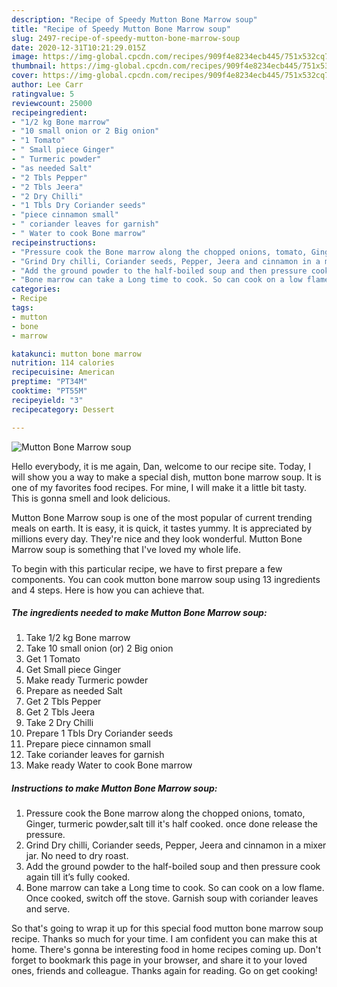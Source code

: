 ```yaml
---
description: "Recipe of Speedy Mutton Bone Marrow soup"
title: "Recipe of Speedy Mutton Bone Marrow soup"
slug: 2497-recipe-of-speedy-mutton-bone-marrow-soup
date: 2020-12-31T10:21:29.015Z
image: https://img-global.cpcdn.com/recipes/909f4e8234ecb445/751x532cq70/mutton-bone-marrow-soup-recipe-main-photo.jpg
thumbnail: https://img-global.cpcdn.com/recipes/909f4e8234ecb445/751x532cq70/mutton-bone-marrow-soup-recipe-main-photo.jpg
cover: https://img-global.cpcdn.com/recipes/909f4e8234ecb445/751x532cq70/mutton-bone-marrow-soup-recipe-main-photo.jpg
author: Lee Carr
ratingvalue: 5
reviewcount: 25000
recipeingredient:
- "1/2 kg Bone marrow"
- "10 small onion or 2 Big onion"
- "1 Tomato"
- " Small piece Ginger"
- " Turmeric powder"
- "as needed Salt"
- "2 Tbls Pepper"
- "2 Tbls Jeera"
- "2 Dry Chilli"
- "1 Tbls Dry Coriander seeds"
- "piece cinnamon small"
- " coriander leaves for garnish"
- " Water to cook Bone marrow"
recipeinstructions:
- "Pressure cook the Bone marrow along the chopped onions, tomato, Ginger, turmeric powder,salt till it&#39;s half cooked. once done release the pressure."
- "Grind Dry chilli, Coriander seeds, Pepper, Jeera and cinnamon in a mixer jar. No need to dry roast."
- "Add the ground powder to the half-boiled soup and then pressure cook again till it’s fully cooked."
- "Bone marrow can take a Long time to cook. So can cook on a low flame. Once cooked, switch off the stove. Garnish soup with coriander leaves and serve."
categories:
- Recipe
tags:
- mutton
- bone
- marrow

katakunci: mutton bone marrow 
nutrition: 114 calories
recipecuisine: American
preptime: "PT34M"
cooktime: "PT55M"
recipeyield: "3"
recipecategory: Dessert

---
```



![Mutton Bone Marrow soup](https://img-global.cpcdn.com/recipes/909f4e8234ecb445/751x532cq70/mutton-bone-marrow-soup-recipe-main-photo.jpg)

Hello everybody, it is me again, Dan, welcome to our recipe site. Today, I will show you a way to make a special dish, mutton bone marrow soup. It is one of my favorites food recipes. For mine, I will make it a little bit tasty. This is gonna smell and look delicious.

Mutton Bone Marrow soup is one of the most popular of current trending meals on earth. It is easy, it is quick, it tastes yummy. It is appreciated by millions every day. They're nice and they look wonderful. Mutton Bone Marrow soup is something that I've loved my whole life.




To begin with this particular recipe, we have to first prepare a few components. You can cook mutton bone marrow soup using 13 ingredients and 4 steps. Here is how you can achieve that.

<!--inarticleads1-->

##### The ingredients needed to make Mutton Bone Marrow soup:

1. Take 1/2 kg Bone marrow
1. Take 10 small onion (or) 2 Big onion
1. Get 1 Tomato
1. Get  Small piece Ginger
1. Make ready  Turmeric powder
1. Prepare as needed Salt
1. Get 2 Tbls Pepper
1. Get 2 Tbls Jeera
1. Take 2 Dry Chilli
1. Prepare 1 Tbls Dry Coriander seeds
1. Prepare piece cinnamon small
1. Take  coriander leaves for garnish
1. Make ready  Water to cook Bone marrow




<!--inarticleads2-->

##### Instructions to make Mutton Bone Marrow soup:

1. Pressure cook the Bone marrow along the chopped onions, tomato, Ginger, turmeric powder,salt till it&#39;s half cooked. once done release the pressure.
1. Grind Dry chilli, Coriander seeds, Pepper, Jeera and cinnamon in a mixer jar. No need to dry roast.
1. Add the ground powder to the half-boiled soup and then pressure cook again till it’s fully cooked.
1. Bone marrow can take a Long time to cook. So can cook on a low flame. Once cooked, switch off the stove. Garnish soup with coriander leaves and serve.




So that's going to wrap it up for this special food mutton bone marrow soup recipe. Thanks so much for your time. I am confident you can make this at home. There's gonna be interesting food in home recipes coming up. Don't forget to bookmark this page in your browser, and share it to your loved ones, friends and colleague. Thanks again for reading. Go on get cooking!
